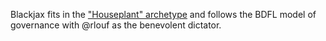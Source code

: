 Blackjax fits in the ["Houseplant" archetype](https://github.com/OpenTechStrategies/open-source-archetypes/blob/main/arch-houseplant.ltx)
and follows the BDFL model of governance with @rlouf as the benevolent dictator. 
